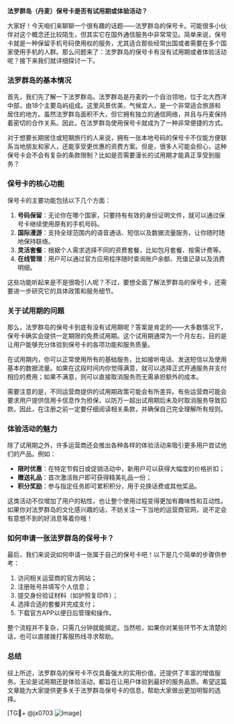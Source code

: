 **法罗群岛（丹麦）保号卡是否有试用期或体验活动？**

大家好！今天咱们来聊聊一个很有趣的话题——法罗群岛的保号卡。可能很多小伙伴对这个概念还比较陌生，但其实它在国外通信服务中非常常见。简单来说，保号卡就是一种保留手机号码使用权的服务，尤其适合那些经常出国或者需要在多个国家使用手机的人群。那么问题来了：法罗群岛的保号卡有没有试用期或者体验活动呢？接下来我们就详细探讨一下。

### 法罗群岛的基本情况

首先，我们先了解一下法罗群岛。法罗群岛是丹麦的一个自治领地，位于北大西洋中部，由18个主要岛屿组成。这里风景优美，气候宜人，是一个非常适合旅游和居住的地方。虽然法罗群岛面积不大，但它拥有独立的通信网络，并且与丹麦保持着密切的合作关系。因此，在法罗群岛使用保号卡就成为了一种非常便捷的方式。

对于想要长期居住或短期旅行的人来说，拥有一张本地号码的保号卡不仅能方便联系当地朋友和家人，还能享受更优惠的资费方案。但是，很多人可能会担心，这种保号卡会不会有复杂的条款限制？比如是否需要漫长的试用期才能真正享受到服务？

### 保号卡的核心功能

保号卡的主要功能包括以下几个方面：

1. **号码保留**：无论你在哪个国家，只要持有有效的身份证明文件，就可以通过保号卡继续使用原有的手机号码。
2. **国际漫游**：支持全球范围内的语音通话、短信以及数据流量服务，让你随时随地保持联络。
3. **灵活套餐**：根据个人需求选择不同的资费套餐，比如包月套餐、按需计费等。
4. **在线管理**：用户可以通过官方应用程序随时查询账户余额、充值记录以及消费明细。

这些功能听起来是不是很吸引人呢？不过，要想全面了解法罗群岛的保号卡，还需要进一步研究它的具体政策和服务细节。

### 关于试用期的问题

那么，法罗群岛的保号卡到底有没有试用期呢？答案是肯定的——大多数情况下，保号卡确实会提供一定期限的免费试用期。这个试用期通常为一个月左右，目的是让用户能够充分体验到保号卡的各项功能和服务质量。

在试用期内，你可以正常使用所有的基础服务，比如接听电话、发送短信以及使用基本的数据流量。如果在这段时间内你觉得满意，就可以选择正式开通服务并支付相应的费用；如果不满意，则可以直接取消服务而无需承担额外的成本。

需要注意的是，不同运营商提供的试用期政策可能会有所差异。有些运营商可能会要求用户提供信用卡信息作为担保，以防万一超出试用期后未及时取消服务导致扣款。因此，在注册之前一定要仔细阅读相关条款，并确保自己完全理解所有规则。

### 体验活动的魅力

除了试用期之外，许多运营商还会推出各种各样的体验活动来吸引更多用户尝试他们的产品。例如：

- **限时优惠**：在特定节假日或促销活动中，新用户可以获得大幅度的价格折扣；
- **赠送礼品**：首次激活账户即可获得精美礼品一份；
- **积分奖励**：参与指定任务即可累积积分，用于兑换话费或其他奖品。

这类活动不仅增加了用户的粘性，也让整个使用过程变得更加有趣味性和互动性。如果你对法罗群岛的文化感兴趣的话，不妨关注一下当地的运营商官网，说不定会有意想不到的好消息等着你哦！

### 如何申请一张法罗群岛的保号卡？

最后，我们来说说如何申请一张属于自己的保号卡吧！以下是几个简单的步骤供参考：

1. 访问相关运营商的官方网站；
2. 注册账号并填写个人信息；
3. 提交身份验证材料（如护照复印件）；
4. 选择合适的套餐并完成支付；
5. 下载官方APP以便日后管理和操作。

整个流程并不复杂，只需几分钟就能搞定。当然啦，如果你对某些环节不太清楚的话，也可以直接拨打客服热线寻求帮助。

### 总结

综上所述，法罗群岛的保号卡不仅具备强大的实用价值，还提供了丰富的增值服务。无论是试用期还是体验活动，都旨在让用户体验到最好的服务品质。希望这篇文章能为大家提供更多关于法罗群岛保号卡的信息，帮助大家做出更加明智的选择。

[TG💪+ @jx0703 ![Image](https://github.com/user-attachments/assets/dbca1d08-cadb-493c-b0ec-ad6f7a83f270)]